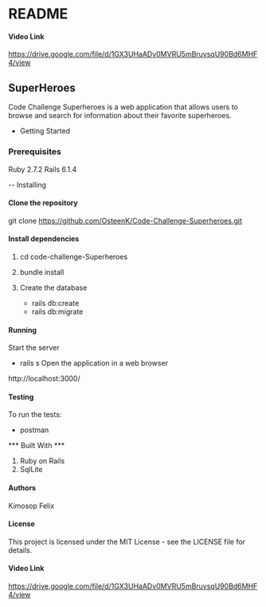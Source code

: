 # README
#### Video Link
https://drive.google.com/file/d/1GX3UHaADv0MVRU5mBruvsqU90Bd6MHF4/view

## SuperHeroes

Code Challenge Superheroes is a web application that allows users to browse and search for information about their favorite superheroes.

* Getting Started

### Prerequisites
Ruby 2.7.2
Rails 6.1.4


-- Installing
#### Clone the repository
git clone https://github.com/OsteenK/Code-Challenge-Superheroes.git

#### Install dependencies
1. cd code-challenge-Superheroes

2. bundle install
3. Create the database

    * rails db:create
    * rails db:migrate

#### Running
Start the server

 * rails s
Open the application in a web browser

http://localhost:3000/

#### Testing
To run the tests:

* postman



*** Built With ***
1. Ruby on Rails
2. SqlLite


#### Authors
Kimosop Felix


#### License
This project is licensed under the MIT License - see the LICENSE file for details.

#### Video Link
https://drive.google.com/file/d/1GX3UHaADv0MVRU5mBruvsqU90Bd6MHF4/view